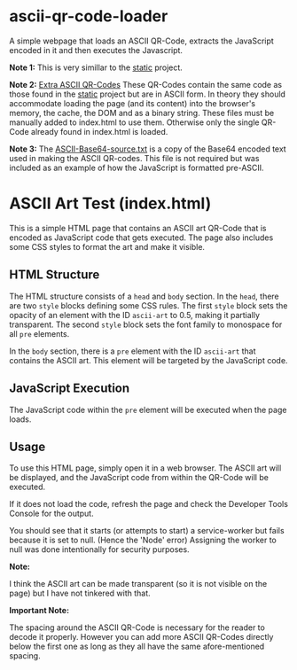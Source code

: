 # ascii-qr-code-loader
A simple webpage that loads an ASCII QR-Code, extracts the JavaScript encoded in it and then executes the Javascript.

**Note 1:** This is very simillar to the [static](https://github.com/txtatech/static) project.

**Note 2:** [Extra ASCII QR-Codes](https://github.com/txtatech/ascii-qr-code-loader/tree/main/Extra-ASCII-QR-Codes)
These QR-Codes contain the same code as those found in the [static](https://github.com/txtatech/static) project but are in ASCII form.
In theory they should accommodate loading the page (and its content) into the browser's memory, the cache, the DOM and as a binary string.
These files must be manually added to index.html to use them. Otherwise only the single QR-Code already found in index.html is loaded.

**Note 3:** The [ASCII-Base64-source.txt](https://github.com/txtatech/ascii-qr-code-loader/blob/main/ASCII-Base64-source.txt) is a copy of the Base64 encoded text used in making the ASCII QR-codes. This file is not required but was included as an example of how the JavaScript is formatted pre-ASCII.

# ASCII Art Test (index.html)

This is a simple HTML page that contains an ASCII art QR-Code that is encoded as JavaScript code that gets executed. The page also includes some CSS styles to format the art and make it visible.

## HTML Structure

The HTML structure consists of a `head` and `body` section. In the `head`, there are two `style` blocks defining some CSS rules. The first `style` block sets the opacity of an element with the ID `ascii-art` to 0.5, making it partially transparent. The second `style` block sets the font family to monospace for all `pre` elements.

In the `body` section, there is a `pre` element with the ID `ascii-art` that contains the ASCII art. This element will be targeted by the JavaScript code.

## JavaScript Execution

The JavaScript code within the `pre` element will be executed when the page loads.

## Usage

To use this HTML page, simply open it in a web browser. The ASCII art will be displayed, and the JavaScript code from within the QR-Code will be executed.

If it does not load the code, refresh the page and check the Developer Tools Console for the output.

You should see that it starts (or attempts to start) a service-worker but fails because it is set to null. (Hence the 'Node' error)
Assigning the worker to null was done intentionally for security purposes.

**Note:**

I think the ASCII art can be made transparent (so it is not visible on the page) but I have not tinkered with that.

**Important Note:**

The spacing around the ASCII QR-Code is necessary for the reader to decode it properly. However you can add more ASCII QR-Codes directly below the first one as long as they all have the same afore-mentioned spacing.
